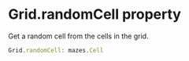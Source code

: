 # Grid.randomCell property

Get a random cell from the cells in the grid.

```typescript
Grid.randomCell: mazes.Cell
```